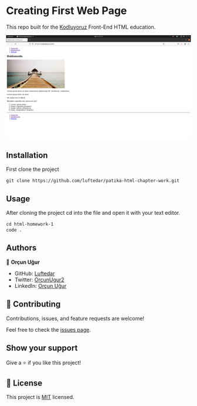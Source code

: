 # Creating First Web Page
This repo built for the [Kodluyoruz](https://www.kodluyoruz.org/) Front-End HTML education.

![screenshot](./github.png)

## Installation

First clone the project

```
git clone https://github.com/luftedar/patika-html-chapter-work.git
```

## Usage

After cloning the project cd into the file and open it with your text editor.

```linux
cd html-homework-1
code .
```

## Authors

👤 **Orçun Uğur**

- GitHub: [Luftedar](https://github.com/luftedar)
- Twitter: [OrcunUgur2](https://twitter.com/OrcunUgur2)
- LinkedIn: [Orçun Uğur](https://www.linkedin.com/in/or%C3%A7un-u%C4%9Fur-089148181/)

## 🤝 Contributing

Contributions, issues, and feature requests are welcome!

Feel free to check the [issues page](../../issues/).

## Show your support

Give a ⭐️ if you like this project!

## 📝 License

This project is [MIT](./MIT.md) licensed.